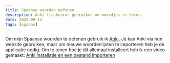 ```yaml
---
title: Spaanse woorden oefenen
description: Anki flashcards gebruiken om woordjes te leren.
date: 2025-09-13
tags: [spaans]
---
```


Om mijn Spaanse woorden te oefenen gebruik ik [Anki](https://ankiweb.net).
Je kan Anki via hun website gebruiken, maar om nieuwe woordenlijsten te importeren heb je de applicatie nodig.
Om te tonen hoe je dit allemaal installeert heb ik een video gemaakt: [Anki installatie en een bestand importeren](https://youtu.be/KbOQp89Fmoc)
